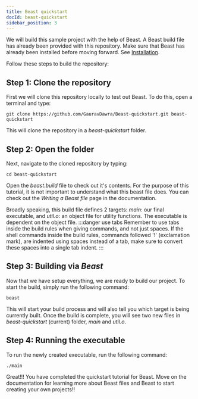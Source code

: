 ```yaml
---
title: Beast quickstart
docId: beast-quickstart
sidebar_position: 3
---
```

<!-- # Beast quickstart -->

We will build this sample project with the help of Beast. A Beast build file has already been provided with this repository.
Make sure that Beast has already been installed before moving forward. See [Installation](../mainDocs/installation.md).

Follow these steps to build the repository:
## Step 1: Clone the repository
First we will clone this repository locally to test out Beast. To do this, open a terminal and type:
```
git clone https://github.com/GauravDawra/Beast-quickstart.git beast-quickstart
```
This will clone the repository in a *beast-quickstart* folder.

## Step 2: Open the folder
Next, navigate to the cloned repository by typing:
```
cd beast-quickstart
```
Open the *beast.build* file to check out it's contents. For the purpose of this tutorial, it is not important to understand what this beast file does. You can check out the *Writing a Beast file* page in the documentation.

Broadly speaking, this build file defines 2 targets: *main*: our final executable, and *util.o*: an object file for utility functions. The executable is dependent on the object file.
:::danger use tabs
Remember to use tabs inside the build rules when giving commands, and not just spaces. If the shell commands inside the build rules, commands followed '!' (exclamation mark), are indented using spaces instead of a tab, make sure to convert these spaces into a single tab indent.
:::
## Step 3: Building via *Beast*
Now that we have setup everything, we are ready to build our project. To start the build, simply run the following command:
```
beast
```
This will start your build process and will also tell you which target is being currently built. Once the build is complete, you will see two new files in *beast-quickstart* (current) folder, *main* and *util.o*.

## Step 4: Running the executable
To run the newly created executable, run the following command:
```
./main
```

Great!!! You have completed the quickstart tutorial for Beast. Move on the documentation for learning more about Beast files and Beast to start creating your own projects!!